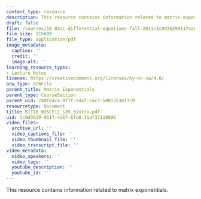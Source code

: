 ```yaml
---
content_type: resource
description: This resource contains information related to matrix exponentials.
draft: false
file: /courses/18-03sc-differential-equations-fall-2011/1c0d362991174a676fd811af37128896_MIT18_03SCF11_s35_0intro.pdf
file_size: 115609
file_type: application/pdf
image_metadata:
  caption: ''
  credit: ''
  image-alt: ''
learning_resource_types:
- Lecture Notes
license: https://creativecommons.org/licenses/by-nc-sa/4.0/
ocw_type: OCWFile
parent_title: Matrix Exponentials
parent_type: CourseSection
parent_uid: 740fe4ca-9f7f-5daf-cec7-50013536f3c9
resourcetype: Document
title: MIT18_03SCF11_s35_0intro.pdf
uid: 1c0d3629-9117-4a67-6fd8-11af37128896
video_files:
  archive_url: ''
  video_captions_file: ''
  video_thumbnail_file: ''
  video_transcript_file: ''
video_metadata:
  video_speakers: ''
  video_tags: ''
  youtube_description: ''
  youtube_id: ''
---
```

This resource contains information related to matrix exponentials.
